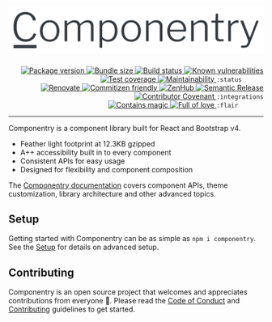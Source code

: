 <h1 align="center">
  <img src="./docs/assets/readme-header.png" width="650" alt="Componentry" />
</h1>

<div align="right">
  <!-- prettier-ignore-start -->
  <a href="https://www.npmjs.com/package/componentry">
    <img src="https://img.shields.io/npm/v/componentry" alt="Package version" valign="text-top"/>
  </a>
  <a href="https://bundlephobia.com/result?p=componentry">
    <img src="https://img.shields.io/bundlephobia/minzip/componentry" alt="Bundle size" valign="text-top" />
  </a>
  <a href="https://travis-ci.com/crystal-ball/componentry">
    <img src="https://travis-ci.com/crystal-ball/componentry.svg" alt="Build status" valign="text-top" />
  </a>
  <a href="https://snyk.io/test/github/crystal-ball/crystal-ball.github.io?targetFile=package.json">
    <img src="https://snyk.io/test/github/crystal-ball/crystal-ball.github.io/badge.svg?targetFile=package.json" alt="Known vulnerabilities" valign="text-top" />
  </a>
  <a href="https://codeclimate.com/github/crystal-ball/componentry/test_coverage">
    <img src="https://api.codeclimate.com/v1/badges/7cadedbd49251df31254/test_coverage" alt="Test coverage" valign="text-top" />
  </a>
  <a href="https://api.codeclimate.com/v1/badges/7cadedbd49251df31254/maintainability">
    <img src="https://api.codeclimate.com/v1/badges/70b90e52c78b35ab947a/maintainability" alt="Maintainability" valign="text-top" />
  </a>
  <code>:status&nbsp;&nbsp;&nbsp;&nbsp;&nbsp;&nbsp;</code>

  <br />
  <a href="https://renovatebot.com/">
    <img src="https://img.shields.io/badge/Renovate-enabled-32c3c2.svg" alt="Renovate" valign="text-top" />
  </a>
  <a href="https://commitizen.github.io/cz-cli/">
    <img src="https://img.shields.io/badge/Commitizen-%E2%9C%93%20friendly-10e67b" alt="Commitizen friendly" valign="text-top" />
  </a>
  <a href="https://github.com/crystal-ball/componentry#workspaces/-projects-5b88b5c9af3c0a2186966767/board?repos=85410774">
    <img src="https://img.shields.io/badge/ZenHub-managed-5e60ba.svg" alt="ZenHub" valign="text-top" />
  </a>
  <a href="https://semantic-release.gitbook.io/semantic-release/">
    <img src="https://img.shields.io/badge/%F0%9F%93%A6%F0%9F%9A%80-semantic_release-e10079.svg" alt="Semantic Release" valign="text-top"/>
  </a>
  <a href="./CODE_OF_CONDUCT.md">
    <img src="https://img.shields.io/badge/Contributor%20Covenant-v2.0-de8cf2.svg" alt="Contributor Covenant" valign="text-top" />
  </a>
  <code>:integrations</code>

  <br />
  <a href="https://github.com/crystal-ball">
    <img src="https://img.shields.io/badge/%F0%9F%94%AE%E2%9C%A8-contains_magic-D831D7.svg" alt="Contains magic" valign="text-top" />
  </a>
  <a href="https://github.com/crystal-ball/crystal-ball.github.io">
    <img src="https://img.shields.io/badge/%F0%9F%92%96%F0%9F%8C%88-full_of_love-F5499E.svg" alt="Full of love" valign="text-top" />
  </a>
  <code>:flair&nbsp;&nbsp;&nbsp;&nbsp;&nbsp;&nbsp;&nbsp;</code>
  <!-- prettier-ignore-end -->
</div>

---

Componentry is a component library built for React and Bootstrap v4.

- Feather light footprint at 12.3KB gzipped
- A++ accessibility built in to every component
- Consistent APIs for easy usage
- Designed for flexibility and component composition

The [Componentry documentation][documentation] covers component APIs, theme
customization, library architecture and other advanced topics.

## Setup

Getting started with Componentry can be as simple as `npm i componentry`. See
the [Setup][setup] for details on advanced setup.

## Contributing

Componentry is an open source project that welcomes and appreciates
contributions from everyone 🎉. Please read the [Code of Conduct][coc] and
[Contributing][] guidelines to get started.

<!-- Links -->

[documentation]: https://crystal-ball.github.io/componentry/
[setup]: https://crystal-ball.github.io/componentry/setup
[coc]: ./CODE_OF_CONDUCT.md
[contributing]: ./.github/CONTRIBUTING.md
